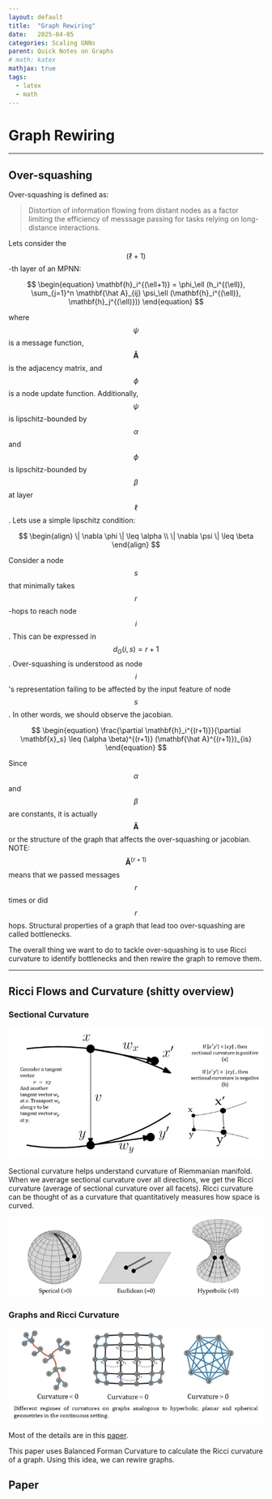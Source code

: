 ```yaml
---
layout: default
title:  "Graph Rewiring"
date:   2025-04-05
categories: Scaling GNNs
parent: Quick Notes on Graphs
# math: katex
mathjax: true
tags: 
  - latex
  - math
---
```


# Graph Rewiring
---

## Over-squashing

Over-squashing is defined as:
> Distortion of information flowing from distant nodes as a factor 
> limiting the efficiency of messsage passing for tasks relying on long-distance
> interactions.

Lets consider the $$(\ell+1)$$-th layer of an MPNN:

$$
\begin{equation}
\mathbf{h}_i^{(\ell+1)} = \phi_\ell (h_i^{(\ell)}, \sum_{j=1}^n \mathbf{\hat A}_{ij} \psi_\ell (\mathbf{h}_i^{(\ell)}, \mathbf{h}_j^{(\ell)}))
\end{equation}
$$

where $$\psi$$ is a message function, $$\mathbf{\hat A}$$ is the adjacency matrix, and $$\phi$$ is a node update function. Additionally, $$\psi$$ is lipschitz-bounded by $$\alpha$$ and $$\phi$$ is lipschitz-bounded by $$\beta$$ at layer $$\ell$$. Lets use a simple lipschitz condition:

$$
\begin{align}
\| \nabla \phi \| \leq \alpha \\
\| \nabla \psi \| \leq \beta 
\end{align}
$$

Consider a node $$s$$ that minimally takes $$r$$-hops to reach node $$i$$. This can be expressed in $$d_G(i,s) = r+1$$. Over-squashing is understood as node $$i$$'s representation failing to be affected by the input feature of node $$s$$. In other words, we should observe the jacobian.

$$
\begin{equation}
\frac{\partial \mathbf{h}_i^{(r+1)}}{\partial \mathbf{x}_s} \leq (\alpha \beta)^{(r+1)} (\mathbf{\hat A}^{(r+1)})_{is}
\end{equation}
$$

Since $$\alpha$$ and $$\beta$$ are constants, it is actually $$\mathbf{\hat A}$$ or the structure of the graph that affects the over-squashing or jacobian. NOTE: $$\mathbf{\hat A}^{(r+1)}$$ means that we passed messages $$r$$ times or did $$r$$ hops. Structural properties of a graph that lead too over-squashing are called bottlenecks.

The overall thing we want to do to tackle over-squashing is to use Ricci curvature to identify bottlenecks and then rewire the graph to remove them.

--- 

## Ricci Flows and Curvature (shitty overview)

### Sectional Curvature

![](../assets/images/graph/sectional_curvature.webp)

Sectional curvature helps understand curvature of Riemmanian manifold. When we average sectional curvature over all directions, we get the Ricci curvature (average of sectional curvature over all facets). Ricci curvature can be thought of as a curvature that quantitatively measures how space is curved. 

![](../assets/images/graph/curvature_manifold.webp)

### Graphs and Ricci Curvature

![alt text](../assets/images/graph/graph_curvature.webp)


Most of the details are in this [paper](https://arxiv.org/pdf/2111.14522).

This paper uses Balanced Forman Curvature to calculate the Ricci curvature of a graph. Using this idea, we can rewire graphs.

## Paper